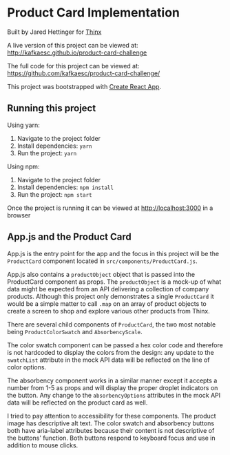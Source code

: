 # Product Card Implementation

Built by Jared Hettinger for [Thinx](https://www.thinx.com/)

A live version of this project can be viewed at: http://kafkaesc.github.io/product-card-challenge

The full code for this project can be viewed at: https://github.com/kafkaesc/product-card-challenge/

This project was bootstrapped with [Create React App](https://github.com/facebook/create-react-app).

## Running this project

Using yarn:

1. Navigate to the project folder
1. Install dependencies: `yarn`
1. Run the project: `yarn`

Using npm:

1. Navigate to the project folder
1. Install dependencies: `npm install`
1. Run the project: `npm start`

Once the project is running it can be viewed at [http://localhost:3000](http://localhost:3000) in a browser

## App.js and the Product Card

App.js is the entry point for the app and the focus in this project will be the `ProductCard` component located in `src/components/ProductCard.js`.

App.js also contains a `productObject` object that is passed into the ProductCard component as props. The `productObject` is a mock-up of what data might be expected from an API delivering a collection of company products. Although this project only demonstrates a single `ProductCard` it would be a simple matter to call `.map` on an array of product objects to create a screen to shop and explore various other products from Thinx.

There are several child components of `ProductCard`, the two most notable being `ProductColorSwatch` and `AbsorbencyScale`.

The color swatch component can be passed a hex color code and therefore is not hardcoded to display the colors from the design: any update to the `swatchList` attribute in the mock API data will be reflected on the line of color options.

The absorbency component works in a similar manner except it accepts a number from 1-5 as props and will display the proper droplet indicators on the button. Any change to the `absorbencyOptions` attributes in the mock API data will be reflected on the product card as well.

I tried to pay attention to accessibility for these components. The product image has descriptive alt text. The color swatch and absorbency buttons both have aria-label attributes because their content is not descriptive of the buttons' function. Both buttons respond to keyboard focus and use in addition to mouse clicks.
